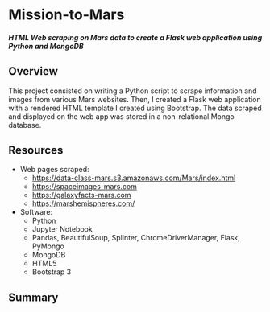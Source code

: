 # Mission-to-Mars
#### *HTML Web scraping on Mars data to create a Flask web application using Python and MongoDB*

## Overview
This project consisted on writing a Python script to scrape information and images from various Mars websites. Then, I created a Flask web application with a rendered HTML template I created using Bootstrap. The data scraped and displayed on the web app was stored in a non-relational Mongo database. 

## Resources 
- Web pages scraped: 
  - https://data-class-mars.s3.amazonaws.com/Mars/index.html
  - https://spaceimages-mars.com
  - https://galaxyfacts-mars.com
  - https://marshemispheres.com/
- Software:
  - Python
  - Jupyter Notebook
  - Pandas, BeautifulSoup, Splinter, ChromeDriverManager, Flask, PyMongo
  - MongoDB
  - HTML5
  - Bootstrap 3

## Summary
